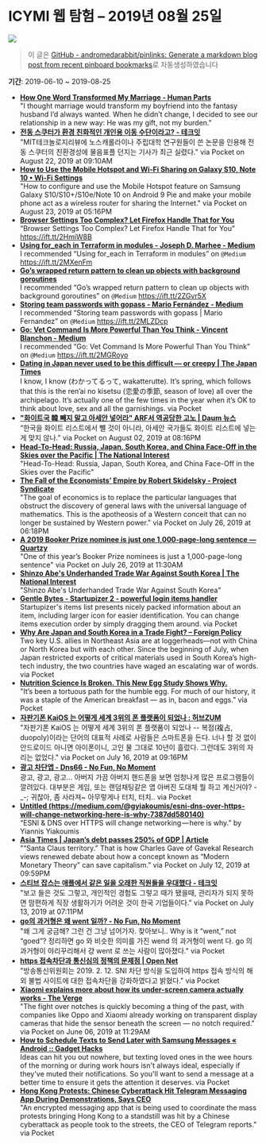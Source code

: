 # ICYMI 웹 탐험 – 2019년 08월 25일

![](https://picsum.photos/id/1084/1920/1080)

> 이 글은 [GitHub - andromedarabbit/pinlinks: Generate a markdown blog post from recent pinboard bookmarks](https://github.com/andromedarabbit/pinlinks)로 자동생성하였습니다

**기간**: 2019-06-10 \~ 2019-08-25

  - **[How One Word Transformed My Marriage - Human Parts](https://humanparts.medium.com/how-one-word-transformed-my-marriage-17b8b4700e7b)**  
    "I thought marriage would transform my boyfriend into the fantasy husband I’d always wanted. When he didn’t change, I decided to see our relationship in a new way: He was my gift, not my burden."
  - **[전동 스쿠터가 환경 친화적인 개인용 이동 수단이라고? - 테크잇](https://techit.kr/view/?no=20190821235941)**  
    "MIT테크놀로지리뷰에 노스캐롤라이나 주립대학 연구원들이 쓴 논문을 인용해 전동 스쿠터의 친환경성에 물음표플 던지는 기사가 최근 실렸다." via Pocket on August 22, 2019 at 09:10AM
  - **[How to Use the Mobile Hotspot and Wi-Fi Sharing on Galaxy S10, Note 10 • Wi-Fi Settings](https://wifi-settings.com/android/samsung-galaxy/wifi-mobile-hotspot-galaxy-s10/)**  
    "How to configure and use the Mobile Hotspot feature on Samsung Galaxy S10/S10+/S10e/Note 10 on Android 9 Pie and make your mobile phone act as a wireless router for sharing the Internet." via Pocket on August 23, 2019 at 05:16PM
  - **[Browser Settings Too Complex? Let Firefox Handle That for You](https://medium.com/pcmag-access/browser-settings-too-complex-let-firefox-handle-that-for-you-d35680a1e410?source=ifttt--------------1)**  
    “Browser Settings Too Complex? Let Firefox Handle That for You” <https://ift.tt/2HmiW8B>
  - **[Using for\_each in Terraform in modules - Joseph D. Marhee - Medium](https://medium.com/@jmarhee/using-for-each-in-terraform-in-modules-7fb5a240a0d9?source=ifttt--------------1)**  
    I recommended “Using for\_each in Terraform in modules” on <code>@Medium</code> <https://ift.tt/2MXenFm>
  - **[Go’s wrapped return pattern to clean up objects with background goroutines](https://medium.com/@cep21/gos-wrapped-return-pattern-to-clean-up-objects-with-background-goroutines-b3454846a0d?source=ifttt--------------1)**  
    I recommended “Go’s wrapped return pattern to clean up objects with background goroutines” on <code>@Medium</code> <https://ift.tt/2ZGvr5X>
  - **[Storing team passwords with gopass - Mario Fernández - Medium](https://medium.com/@sirech/storing-team-passwords-with-gopass-mario-fernandez-325bcf525867?source=ifttt--------------1)**  
    I recommended “Storing team passwords with gopass | Mario Fernandez” on <code>@Medium</code> <https://ift.tt/2MLZDcp>
  - **[Go: Vet Command Is More Powerful Than You Think - Vincent Blanchon - Medium](https://medium.com/@blanchon.vincent/go-vet-command-is-more-powerful-than-you-think-563e9fdec2f5?source=ifttt--------------1)**  
    I recommended “Go: Vet Command Is More Powerful Than You Think” on <code>@Medium</code> <https://ift.tt/2MGRoyo>
  - **[Dating in Japan never used to be this difficult — or creepy | The Japan Times](https://www.japantimes.co.jp/life/2015/05/04/language/dating-japan-never-used-difficult-creepy/)**  
    I know, I know (わかってるって, wakatterutte). It’s spring, which follows that this is the ren’ai no kisetsu (恋愛の季節, season of love) all over the archipelago. It’s actually one of the few times in the year when it’s OK to think about love, sex and all the garnishings. via Pocket
  - **["화이트국 韓 빼지 말고 아세안 넣어라" ARF서 역공당한 고노 | Daum 뉴스](https://news.v.daum.net/v/20190802154628419)**  
    “한국을 화이트 리스트에서 뺄 것이 아니라, 아세안 국가들도 화이트 리스트에 넣는 게 맞지 않나.” via Pocket on August 02, 2019 at 08:16PM
  - **[Head-To-Head: Russia, Japan, South Korea, and China Face-Off in the Skies over the Pacific | The National Interest](https://nationalinterest.org/feature/head-head-russia-japan-south-korea-and-china-face-skies-over-pacific-70846)**  
    "Head-To-Head: Russia, Japan, South Korea, and China Face-Off in the Skies over the Pacific"
  - **[The Fall of the Economists’ Empire by Robert Skidelsky - Project Syndicate](https://www.project-syndicate.org/commentary/western-power-underpinned-universalism-of-economics-by-robert-skidelsky-2019-07)**  
    "The goal of economics is to replace the particular languages that obstruct the discovery of general laws with the universal language of mathematics. This is the apotheosis of a Western conceit that can no longer be sustained by Western power." via Pocket on July 26, 2019 at 06:18PM
  - **[A 2019 Booker Prize nominee is just one 1,000-page-long sentence — Quartzy](https://qz.com/quartzy/1674774/a-2019-booker-prize-nominee-is-just-one-1000-page-long-sentence/)**  
    "One of this year’s Booker Prize nominees is just a 1,000-page-long sentence" via Pocket on July 26, 2019 at 11:30AM
  - **[Shinzo Abe's Underhanded Trade War Against South Korea | The National Interest](https://nationalinterest.org/blog/korea-watch/shinzo-abes-underhanded-trade-war-against-south-korea-68727)**  
    "Shinzo Abe's Underhanded Trade War Against South Korea"
  - **[Gentle Bytes - Startupizer 2 - powerful login items handler](http://gentlebytes.com/startupizer/)**  
    Startupizer's items list presents nicely packed information about an item, including larger icon for easier identification. You can change items execution order by simply dragging them around. via Pocket
  - **[Why Are Japan and South Korea in a Trade Fight? – Foreign Policy](https://foreignpolicy.com/2019/07/15/why-are-japan-and-south-korea-in-a-trade-fight-moon-abe-chips-wwii/)**  
    Two key U.S. allies in Northeast Asia are at loggerheads—not with China or North Korea but with each other. Since the beginning of July, when Japan restricted exports of critical materials used in South Korea’s high-tech industry, the two countries have waged an escalating war of words. via Pocket
  - **[Nutrition Science Is Broken. This New Egg Study Shows Why.](https://undark.org/2019/07/18/science-of-eggs/)**  
    "It’s been a tortuous path for the humble egg. For much of our history, it was a staple of the American breakfast — as in, bacon and eggs." via Pocket
  - **[자판기폰 KaiOS 는 어떻게 세계 3위의 폰 플랫폼이 되었나 : 허브ZUM](http://hub.zum.com/goodhyun/47839)**  
    "자판기폰 KaiOS 는 어떻게 세계 3위의 폰 플랫폼이 되었나 -- 복점(複占, duopoly)이라는 단어의 대표적 사례로 사람들은 스마트폰을 든다. 너나 할 것 없이 안드로이드 아니면 아이폰이니, 고인 물 그대로 10년이 흘렀다. 그런데도 3위의 자리는 없었다." via Pocket on July 16, 2019 at 09:16PM
  - **[광고 차단앱 - Dns66 - No Fun, No Moment](https://jihuichoi.github.io/posts/2019/07/ad-blocker-dns66/)**  
    광고, 광고, 광고… 아버지 가끔 아버지 핸드폰을 보면 엄청나게 많은 프로그램들이 깔려있다. 대부분은 게임, 또는 랜덤채팅같은 앱 아버진 도대체 뭘 하고 계신거야? -\_-; 귀찮아, 좀 사라져\~ 아무렇게나 터치, 터치.. via Pocket
  - **[Untitled (https://medium.com/@gyiakoumis/esni-dns-over-https-will-change-networking-here-is-why-7387dd580140)](https://medium.com/@gyiakoumis/esni-dns-over-https-will-change-networking-here-is-why-7387dd580140)**  
    “ESNI & DNS over HTTPS will change networking — here is why.” by Yiannis Yiakoumis
  - **[Asia Times | Japan’s debt passes 250% of GDP | Article](https://www.asiatimes.com/2019/03/article/japans-debt-passes-250-of-gdp/)**  
    "“Santa Claus territory.” That is how Charles Gave of Gavekal Research views renewed debate about how a concept known as “Modern Monetary Theory” can save capitalism." via Pocket on July 12, 2019 at 09:59PM
  - **[스티브 잡스는 애플에서 같은 일을 오래한 직원들을 우대했다 - 테크잇](https://techit.kr/view/?no=20190713182116)**  
    "보고 들은 것도 그렇고, 개인적인 경험도 그렇고 때가 됐을때, 관리자가 되지 못하면 맘편하게 직장 생활하기가 어려운 것이 한국 기업들이다." via Pocket on July 13, 2019 at 07:11PM
  - **[go의 과거형은 왜 went 일까? - No Fun, No Moment](https://jihuichoi.github.io/posts/2019/07/why-is-went-the-past-tense-of-go/)**  
    "왜 그게 궁금해? 그런 건 그냥 넘어가자. 찾아보니.. Why is it “went,” not “goed”? 정리하면 go 와 비슷한 의미를 가진 wend 의 과거형이 went 다. go 의 과거형이 야리꾸리해서 걍 went 로 쓰는 사람이 많아졌다." via Pocket
  - **[https 접속차단과 통신심의 정책의 문제점 | Open Net](https://opennet.or.kr/16233)**  
    "방송통신위원회는 2019. 2. 12. SNI 차단 방식을 도입하여 https 접속 방식의 해외 불법 사이트에 대한 접속차단을 강화하였다고 밝혔다." via Pocket
  - **[Xiaomi explains more about how its under-screen camera actually works - The Verge](https://www.theverge.com/circuitbreaker/2019/6/5/18654365/xiaomi-camera-under-screen-no-notch-transparent-display-technology)**  
    "The fight over notches is quickly becoming a thing of the past, with companies like Oppo and Xiaomi already working on transparent display cameras that hide the sensor beneath the screen — no notch required." via Pocket on June 06, 2019 at 11:29AM
  - **[How to Schedule Texts to Send Later with Samsung Messages « Android :: Gadget Hacks](https://android.gadgethacks.com/how-to/schedule-texts-send-later-with-samsung-messages-0197471/)**  
    Ideas can hit you out nowhere, but texting loved ones in the wee hours of the morning or during work hours isn't always ideal, especially if they've muted their notifications. So you'll want to send a message at a better time to ensure it gets the attention it deserves. via Pocket
  - **[Hong Kong Protests: Chinese Cyberattack Hit Telegram Messaging App During Demonstrations, Says CEO](https://www.thedailybeast.com/hong-kong-protests-chinese-cyberattack-hit-telegram-messaging-app-during-demonstrations-says-ceo)**  
    "An encrypted messaging app that is being used to coordinate the mass protests bringing Hong Kong to a standstill was hit by a Chinese cyberattack as people took to the streets, the CEO of Telegram reports." via Pocket
